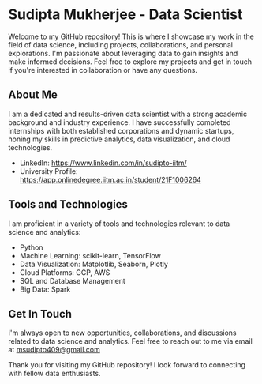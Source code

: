 # Sudipta Mukherjee - Data Scientist

Welcome to my GitHub repository! This is where I showcase my work in the field of data science, including projects, collaborations, and personal explorations. I'm passionate about leveraging data to gain insights and make informed decisions. Feel free to explore my projects and get in touch if you're interested in collaboration or have any questions.

## About Me

I am a dedicated and results-driven data scientist with a strong academic background and industry experience. I have successfully completed internships with both established corporations and dynamic startups, honing my skills in predictive analytics, data visualization, and cloud technologies.

- LinkedIn: https://www.linkedin.com/in/sudipto-iitm/
- University Profile: https://app.onlinedegree.iitm.ac.in/student/21F1006264


## Tools and Technologies

I am proficient in a variety of tools and technologies relevant to data science and analytics:

- Python
- Machine Learning: scikit-learn, TensorFlow
- Data Visualization: Matplotlib, Seaborn, Plotly
- Cloud Platforms: GCP, AWS
- SQL and Database Management
- Big Data: Spark

## Get In Touch

I'm always open to new opportunities, collaborations, and discussions related to data science and analytics. Feel free to reach out to me via email at msudipto409@gmail.com

Thank you for visiting my GitHub repository! I look forward to connecting with fellow data enthusiasts.



<!---
sudiptoCO/sudiptoCO is a ✨ special ✨ repository because its `README.md` (this file) appears on your GitHub profile.
You can click the Preview link to take a look at your changes.
--->
